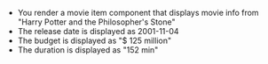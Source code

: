 - You render a movie item component that displays movie info from "Harry Potter and the Philosopher's Stone"
- The release date is displayed as 2001-11-04
- The budget is displayed as "$ 125 million"
- The duration is displayed as "152 min"
